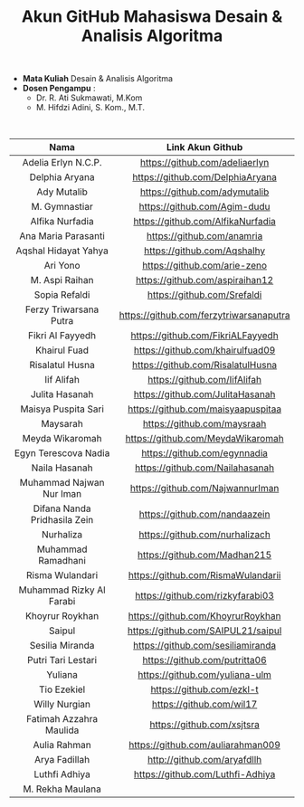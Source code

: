 <h1 align="center"><b>Akun GitHub Mahasiswa Desain & Analisis Algoritma</b></h1>

<br>

- **Mata Kuliah** Desain & Analisis Algoritma
- **Dosen Pengampu** :
    - Dr. R. Ati Sukmawati, M.Kom
    - M. Hifdzi Adini, S. Kom., M.T.

<br>

| Nama | Link Akun Github |
| :-----------: | :----------:|
| Adelia Erlyn N.C.P. | https://github.com/adeliaerlyn |
| Delphia Aryana | https://github.com/DelphiaAryana |
| Ady Mutalib | https://github.com/adymutalib |
| M. Gymnastiar | https://github.com/Agim-dudu |
| Alfika Nurfadia | https://github.com/AlfikaNurfadia |
| Ana Maria Parasanti | https://github.com/anamria |
| Aqshal Hidayat Yahya | https://github.com/Aqshalhy |
| Ari Yono | https://github.com/arie-zeno |
| M. Aspi Raihan | https://github.com/aspiraihan12 |
| Sopia Refaldi | https://github.com/Srefaldi |
| Ferzy Triwarsana Putra | https://github.com/ferzytriwarsanaputra |
| Fikri Al Fayyedh | https://github.com/FikriALFayyedh |
| Khairul Fuad | https://github.com/khairulfuad09 |
| Risalatul Husna | https://github.com/RisalatulHusna |
| Iif Alifah | https://github.com/IifAlifah |
| Julita Hasanah | https://github.com/JulitaHasanah |
| Maisya Puspita Sari | https://github.com/maisyaapuspitaa |
| Maysarah | https://github.com/maysraah |
| Meyda Wikaromah | https://github.com/MeydaWikaromah |
| Egyn Terescova Nadia | https://github.com/egynnadia |
| Naila Hasanah | https://github.com/Nailahasanah |
| Muhammad Najwan Nur Iman | https://github.com/NajwannurIman |
| Difana Nanda Pridhasila Zein | https://github.com/nandaazein |
| Nurhaliza | https://github.com/nurhalizach|
| Muhammad Ramadhani | https://github.com/Madhan215 |
| Risma Wulandari | https://github.com/RismaWulandarii |
| Muhammad Rizky Al Farabi | https://github.com/rizkyfarabi03 |
| Khoyrur Roykhan | https://github.com/KhoyrurRoykhan |
Saipul | https://github.com/SAIPUL21/saipul |
| Sesilia Miranda | https://github.com/sesiliamiranda |
| Putri Tari Lestari | https://github.com/putritta06 |
| Yuliana | https://github.com/yuliana-ulm |
| Tio Ezekiel | https://github.com/ezkl-t |
| Willy Nurgian | https://github.com/wil17 |
| Fatimah Azzahra Maulida | https://github.com/xsjtsra |
| Aulia Rahman | https://github.com/auliarahman009 |
| Arya Fadillah | http://github.com/aryafdllh |
| Luthfi Adhiya | https://github.com/Luthfi-Adhiya |
| M. Rekha Maulana | |

